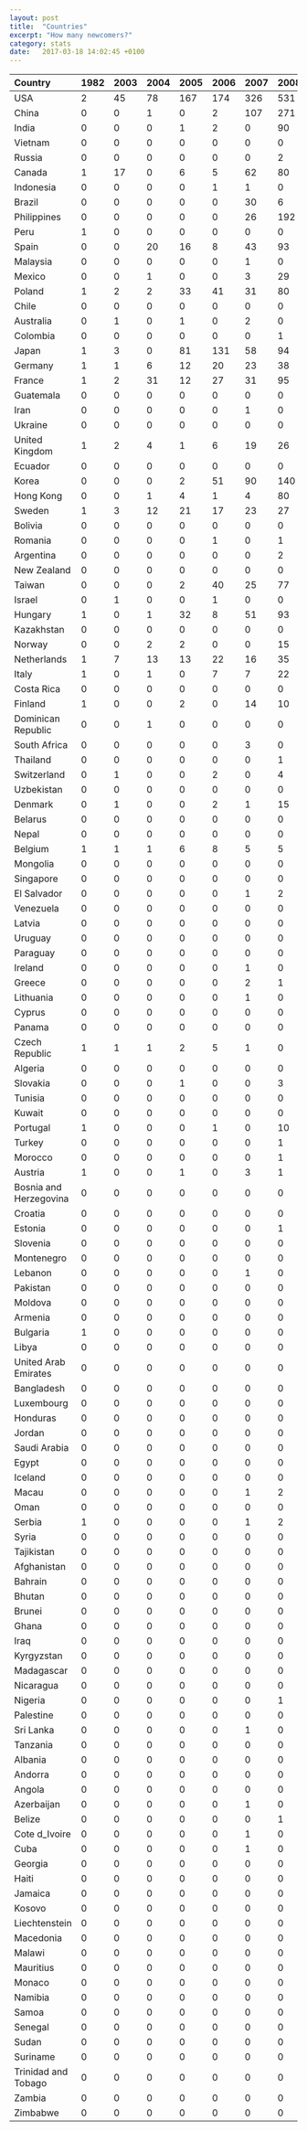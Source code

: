```yaml
---
layout: post
title:  "Countries"
excerpt: "How many newcomers?"
category: stats
date:   2017-03-18 14:02:45 +0100
---
```








|Country                |1982 |2003 |2004 |2005 |2006 |2007 |2008 |2009 |2010 | 2011  |2012 |2013 |2014 |2015 |2016 |2017 |Total |
|:----------------------|:----|:----|:----|:----|:----|:----|:----|:----|:----|:------|:----|:----|:----|:----|:----|:----|:-----|
|USA                    |2    |45   |78   |167  |174  |326  |531  |643  |599  |598    |758  |909  |1492 |2632 |3713 |3827 |16494 |
|China                  |0    |0    |1    |0    |2    |107  |271  |760  |830  |686    |655  |1054 |876  |1243 |2511 |3067 |12063 |
|India                  |0    |0    |0    |1    |2    |0    |90   |154  |196  |329    |262  |814  |1420 |1491 |1238 |1812 |7809  |
|Vietnam                |0    |0    |0    |0    |0    |0    |0    |3    |121  |53     |35   |30   |92   |80   |270  |813  |1497  |
|Russia                 |0    |0    |0    |0    |0    |0    |2    |50   |69   |96     |112  |108  |137  |277  |329  |747  |1927  |
|Canada                 |1    |17   |0    |6    |5    |62   |80   |110  |136  |117    |121  |184  |305  |462  |832  |694  |3132  |
|Indonesia              |0    |0    |0    |0    |1    |1    |0    |75   |376  |415    |67   |84   |23   |60   |274  |650  |2026  |
|Brazil                 |0    |0    |0    |0    |0    |30   |6    |88   |85   |151    |260  |321  |437  |703  |721  |597  |3399  |
|Philippines            |0    |0    |0    |0    |0    |26   |192  |71   |27   |36     |57   |95   |140  |340  |841  |565  |2390  |
|Peru                   |1    |0    |0    |0    |0    |0    |0    |2    |2    |61     |54   |178  |194  |180  |365  |495  |1532  |
|Spain                  |0    |0    |20   |16   |8    |43   |93   |134  |90   |58     |42   |80   |194  |239  |470  |467  |1954  |
|Malaysia               |0    |0    |0    |0    |0    |1    |0    |150  |101  |51     |44   |4    |26   |131  |282  |425  |1215  |
|Mexico                 |0    |0    |1    |0    |0    |3    |29   |4    |37   |107    |97   |56   |292  |244  |562  |291  |1723  |
|Poland                 |1    |2    |2    |33   |41   |31   |80   |60   |70   |93     |120  |430  |564  |266  |324  |283  |2400  |
|Chile                  |0    |0    |0    |0    |0    |0    |0    |64   |59   |69     |35   |72   |24   |121  |226  |279  |949   |
|Australia              |0    |1    |0    |1    |0    |2    |0    |3    |52   |57     |63   |71   |207  |324  |334  |275  |1390  |
|Colombia               |0    |0    |0    |0    |0    |0    |1    |1    |4    |60     |139  |82   |228  |115  |392  |274  |1296  |
|Japan                  |1    |3    |0    |81   |131  |58   |94   |60   |94   |84     |127  |77   |128  |86   |161  |233  |1418  |
|Germany                |1    |1    |6    |12   |20   |23   |38   |141  |213  |162    |174  |120  |105  |96   |169  |231  |1512  |
|France                 |1    |2    |31   |12   |27   |31   |95   |78   |66   |141    |181  |145  |121  |159  |244  |206  |1540  |
|Guatemala              |0    |0    |0    |0    |0    |0    |0    |0    |0    |0      |0    |27   |151  |95   |144  |201  |618   |
|Iran                   |0    |0    |0    |0    |0    |1    |0    |1    |1    |150    |124  |23   |99   |68   |130  |201  |798   |
|Ukraine                |0    |0    |0    |0    |0    |0    |0    |4    |1    |61     |133  |157  |281  |232  |122  |189  |1180  |
|United Kingdom         |1    |2    |4    |1    |6    |19   |26   |42   |24   |40     |50   |61   |94   |152  |205  |189  |916   |
|Ecuador                |0    |0    |0    |0    |0    |0    |0    |0    |0    |0      |0    |0    |0    |2    |2    |186  |190   |
|Korea                  |0    |0    |0    |2    |51   |90   |140  |7    |43   |49     |51   |83   |151  |241  |242  |159  |1309  |
|Hong Kong              |0    |0    |1    |4    |1    |4    |80   |39   |12   |3      |23   |7    |8    |57   |59   |156  |454   |
|Sweden                 |1    |3    |12   |21   |17   |23   |27   |75   |37   |37     |39   |57   |57   |92   |160  |143  |801   |
|Bolivia                |0    |0    |0    |0    |0    |0    |0    |1    |0    |0      |0    |0    |0    |174  |183  |120  |478   |
|Romania                |0    |0    |0    |0    |1    |0    |1    |4    |42   |18     |52   |57   |62   |42   |82   |111  |472   |
|Argentina              |0    |0    |0    |0    |0    |0    |2    |2    |0    |31     |14   |33   |20   |127  |64   |110  |403   |
|New Zealand            |0    |0    |0    |0    |0    |0    |0    |28   |41   |7      |11   |6    |18   |58   |93   |104  |366   |
|Taiwan                 |0    |0    |0    |2    |40   |25   |77   |160  |110  |84     |72   |76   |71   |184  |134  |100  |1135  |
|Israel                 |0    |1    |0    |0    |1    |0    |0    |1    |68   |44     |0    |3    |76   |95   |219  |99   |607   |
|Hungary                |1    |0    |1    |32   |8    |51   |93   |88   |31   |20     |28   |25   |67   |118  |101  |97   |761   |
|Kazakhstan             |0    |0    |0    |0    |0    |0    |0    |1    |0    |1      |1    |2    |2    |5    |4    |96   |112   |
|Norway                 |0    |0    |2    |2    |0    |0    |15   |18   |32   |23     |46   |48   |40   |66   |71   |96   |459   |
|Netherlands            |1    |7    |13   |13   |22   |16   |35   |23   |18   |26     |48   |35   |42   |41   |74   |88   |502   |
|Italy                  |1    |0    |1    |0    |7    |7    |22   |99   |49   |61     |46   |52   |90   |56   |116  |86   |693   |
|Costa Rica             |0    |0    |0    |0    |0    |0    |0    |0    |0    |1      |0    |0    |0    |0    |1    |79   |81    |
|Finland                |1    |0    |0    |2    |0    |14   |10   |15   |12   |17     |18   |21   |20   |20   |56   |76   |282   |
|Dominican Republic     |0    |0    |1    |0    |0    |0    |0    |0    |0    |0      |0    |25   |101  |70   |104  |74   |375   |
|South Africa           |0    |0    |0    |0    |0    |3    |0    |0    |1    |2      |0    |1    |176  |183  |190  |73   |629   |
|Thailand               |0    |0    |0    |0    |0    |0    |1    |172  |80   |72     |16   |10   |12   |5    |18   |72   |458   |
|Switzerland            |0    |1    |0    |0    |2    |0    |4    |4    |10   |3      |10   |7    |41   |71   |92   |71   |316   |
|Uzbekistan             |0    |0    |0    |0    |0    |0    |0    |0    |0    |0      |0    |0    |0    |0    |2    |71   |73    |
|Denmark                |0    |1    |0    |0    |2    |1    |15   |19   |50   |28     |19   |23   |27   |33   |78   |62   |358   |
|Belarus                |0    |0    |0    |0    |0    |0    |0    |4    |2    |0      |8    |44   |106  |63   |56   |61   |344   |
|Nepal                  |0    |0    |0    |0    |0    |0    |0    |0    |0    |0      |0    |0    |0    |1    |52   |60   |113   |
|Belgium                |1    |1    |1    |6    |8    |5    |5    |10   |7    |23     |31   |21   |25   |38   |34   |56   |272   |
|Mongolia               |0    |0    |0    |0    |0    |0    |0    |0    |1    |0      |8    |64   |0    |0    |7    |56   |136   |
|Singapore              |0    |0    |0    |0    |0    |0    |0    |67   |12   |11     |11   |21   |36   |103  |125  |52   |438   |
|El Salvador            |0    |0    |0    |0    |0    |1    |2    |0    |1    |0      |0    |3    |0    |54   |48   |45   |154   |
|Venezuela              |0    |0    |0    |0    |0    |0    |0    |0    |0    |0      |0    |42   |94   |90   |57   |45   |328   |
|Latvia                 |0    |0    |0    |0    |0    |0    |0    |0    |0    |8      |9    |9    |4    |4    |21   |44   |99    |
|Uruguay                |0    |0    |0    |0    |0    |0    |0    |0    |0    |1      |0    |1    |89   |42   |32   |43   |208   |
|Paraguay               |0    |0    |0    |0    |0    |0    |0    |0    |0    |0      |0    |0    |1    |2    |42   |42   |87    |
|Ireland                |0    |0    |0    |0    |0    |1    |0    |3    |1    |1      |7    |4    |7    |16   |34   |40   |114   |
|Greece                 |0    |0    |0    |0    |0    |2    |1    |2    |12   |1      |4    |21   |0    |31   |34   |34   |142   |
|Lithuania              |0    |0    |0    |0    |0    |1    |0    |0    |0    |2      |3    |10   |1    |5    |16   |34   |72    |
|Cyprus                 |0    |0    |0    |0    |0    |0    |0    |0    |0    |0      |0    |2    |0    |1    |4    |33   |40    |
|Panama                 |0    |0    |0    |0    |0    |0    |0    |0    |0    |0      |0    |0    |0    |0    |0    |32   |32    |
|Czech Republic         |1    |1    |1    |2    |5    |1    |0    |2    |0    |2      |3    |6    |31   |49   |50   |30   |184   |
|Algeria                |0    |0    |0    |0    |0    |0    |0    |0    |0    |1      |0    |0    |6    |1    |91   |28   |127   |
|Slovakia               |0    |0    |0    |1    |0    |0    |3    |9    |0    |1      |7    |3    |17   |14   |24   |27   |106   |
|Tunisia                |0    |0    |0    |0    |0    |0    |0    |1    |0    |0      |1    |0    |29   |53   |30   |23   |137   |
|Kuwait                 |0    |0    |0    |0    |0    |0    |0    |0    |0    |0      |0    |0    |0    |0    |0    |22   |22    |
|Portugal               |1    |0    |0    |0    |1    |0    |10   |10   |0    |1      |0    |1    |18   |12   |41   |21   |116   |
|Turkey                 |0    |0    |0    |0    |0    |0    |1    |1    |3    |3      |2    |35   |65   |28   |14   |21   |173   |
|Morocco                |0    |0    |0    |0    |0    |0    |1    |0    |0    |1      |0    |2    |0    |2    |0    |19   |25    |
|Austria                |1    |0    |0    |1    |0    |3    |1    |5    |25   |19     |13   |20   |13   |6    |20   |18   |145   |
|Bosnia and Herzegovina |0    |0    |0    |0    |0    |0    |0    |0    |0    |0      |1    |1    |5    |2    |9    |17   |35    |
|Croatia                |0    |0    |0    |0    |0    |0    |0    |1    |5    |23     |4    |4    |5    |13   |12   |17   |84    |
|Estonia                |0    |0    |0    |0    |0    |0    |1    |12   |2    |5      |2    |3    |3    |14   |11   |17   |70    |
|Slovenia               |0    |0    |0    |0    |0    |0    |0    |2    |20   |2      |14   |13   |5    |9    |7    |15   |87    |
|Montenegro             |0    |0    |0    |0    |0    |0    |0    |0    |0    |0      |0    |0    |2    |0    |1    |13   |16    |
|Lebanon                |0    |0    |0    |0    |0    |1    |0    |0    |0    |0      |0    |1    |0    |1    |0    |8    |11    |
|Pakistan               |0    |0    |0    |0    |0    |0    |0    |0    |0    |1      |0    |2    |1    |2    |2    |8    |16    |
|Moldova                |0    |0    |0    |0    |0    |0    |0    |0    |1    |0      |2    |2    |1    |27   |27   |7    |67    |
|Armenia                |0    |0    |0    |0    |0    |0    |0    |0    |0    |0      |1    |1    |1    |3    |1    |6    |13    |
|Bulgaria               |1    |0    |0    |0    |0    |0    |0    |0    |1    |0      |6    |1    |0    |7    |7    |5    |28    |
|Libya                  |0    |0    |0    |0    |0    |0    |0    |0    |0    |0      |0    |0    |0    |0    |0    |5    |5     |
|United Arab Emirates   |0    |0    |0    |0    |0    |0    |0    |5    |0    |0      |0    |2    |0    |1    |2    |5    |15    |
|Bangladesh             |0    |0    |0    |0    |0    |0    |0    |0    |0    |2      |0    |0    |0    |1    |2    |4    |9     |
|Luxembourg             |0    |0    |0    |0    |0    |0    |0    |2    |0    |0      |0    |4    |1    |0    |1    |4    |12    |
|Honduras               |0    |0    |0    |0    |0    |0    |0    |0    |0    |0      |0    |0    |0    |0    |2    |3    |5     |
|Jordan                 |0    |0    |0    |0    |0    |0    |0    |1    |0    |0      |7    |0    |0    |0    |1    |3    |12    |
|Saudi Arabia           |0    |0    |0    |0    |0    |0    |0    |1    |0    |0      |0    |0    |1    |2    |1    |3    |8     |
|Egypt                  |0    |0    |0    |0    |0    |0    |0    |1    |0    |0      |0    |0    |0    |0    |0    |2    |3     |
|Iceland                |0    |0    |0    |0    |0    |0    |0    |1    |0    |1      |15   |0    |5    |1    |1    |2    |26    |
|Macau                  |0    |0    |0    |0    |0    |1    |2    |8    |0    |0      |0    |1    |0    |0    |3    |2    |17    |
|Oman                   |0    |0    |0    |0    |0    |0    |0    |0    |0    |0      |0    |0    |0    |0    |0    |2    |2     |
|Serbia                 |1    |0    |0    |0    |0    |1    |2    |2    |2    |0      |19   |38   |2    |15   |20   |2    |104   |
|Syria                  |0    |0    |0    |0    |0    |0    |0    |0    |0    |0      |0    |0    |0    |0    |1    |2    |3     |
|Tajikistan             |0    |0    |0    |0    |0    |0    |0    |0    |0    |0      |0    |0    |0    |0    |0    |2    |2     |
|Afghanistan            |0    |0    |0    |0    |0    |0    |0    |0    |0    |1      |0    |0    |0    |1    |0    |1    |3     |
|Bahrain                |0    |0    |0    |0    |0    |0    |0    |0    |0    |0      |0    |0    |0    |0    |1    |1    |2     |
|Bhutan                 |0    |0    |0    |0    |0    |0    |0    |0    |0    |0      |0    |0    |0    |0    |0    |1    |1     |
|Brunei                 |0    |0    |0    |0    |0    |0    |0    |0    |0    |0      |0    |0    |0    |0    |0    |1    |1     |
|Ghana                  |0    |0    |0    |0    |0    |0    |0    |0    |0    |0      |0    |0    |0    |0    |0    |1    |1     |
|Iraq                   |0    |0    |0    |0    |0    |0    |0    |0    |0    |0      |0    |0    |0    |0    |0    |1    |1     |
|Kyrgyzstan             |0    |0    |0    |0    |0    |0    |0    |0    |0    |0      |0    |0    |0    |0    |0    |1    |1     |
|Madagascar             |0    |0    |0    |0    |0    |0    |0    |0    |0    |0      |0    |0    |0    |1    |0    |1    |2     |
|Nicaragua              |0    |0    |0    |0    |0    |0    |0    |0    |0    |0      |0    |0    |0    |1    |0    |1    |2     |
|Nigeria                |0    |0    |0    |0    |0    |0    |1    |0    |1    |0      |1    |0    |1    |0    |3    |1    |8     |
|Palestine              |0    |0    |0    |0    |0    |0    |0    |0    |0    |0      |0    |0    |0    |1    |1    |1    |3     |
|Sri Lanka              |0    |0    |0    |0    |0    |1    |0    |0    |0    |0      |1    |2    |0    |1    |1    |1    |7     |
|Tanzania               |0    |0    |0    |0    |0    |0    |0    |0    |0    |0      |0    |0    |0    |0    |0    |1    |1     |
|Albania                |0    |0    |0    |0    |0    |0    |0    |0    |0    |0      |0    |1    |0    |0    |0    |0    |1     |
|Andorra                |0    |0    |0    |0    |0    |0    |0    |0    |0    |0      |0    |0    |3    |1    |23   |0    |27    |
|Angola                 |0    |0    |0    |0    |0    |0    |0    |0    |0    |0      |0    |0    |0    |1    |0    |0    |1     |
|Azerbaijan             |0    |0    |0    |0    |0    |1    |0    |0    |0    |0      |0    |0    |1    |21   |11   |0    |34    |
|Belize                 |0    |0    |0    |0    |0    |0    |1    |0    |0    |0      |0    |0    |0    |0    |0    |0    |1     |
|Cote d_Ivoire          |0    |0    |0    |0    |0    |1    |0    |0    |0    |0      |0    |0    |0    |0    |1    |0    |2     |
|Cuba                   |0    |0    |0    |0    |0    |1    |0    |0    |0    |0      |0    |0    |0    |1    |4    |0    |6     |
|Georgia                |0    |0    |0    |0    |0    |0    |0    |0    |0    |0      |0    |30   |0    |14   |0    |0    |44    |
|Haiti                  |0    |0    |0    |0    |0    |0    |0    |0    |0    |0      |0    |0    |0    |1    |0    |0    |1     |
|Jamaica                |0    |0    |0    |0    |0    |0    |0    |0    |0    |0      |0    |0    |0    |1    |0    |0    |1     |
|Kosovo                 |0    |0    |0    |0    |0    |0    |0    |0    |0    |0      |0    |1    |0    |0    |0    |0    |1     |
|Liechtenstein          |0    |0    |0    |0    |0    |0    |0    |0    |0    |0      |0    |0    |0    |0    |2    |0    |2     |
|Macedonia              |0    |0    |0    |0    |0    |0    |0    |1    |0    |0      |0    |0    |0    |0    |0    |0    |1     |
|Malawi                 |0    |0    |0    |0    |0    |0    |0    |0    |0    |0      |0    |0    |0    |1    |0    |0    |1     |
|Mauritius              |0    |0    |0    |0    |0    |0    |0    |0    |1    |0      |0    |0    |0    |0    |1    |0    |2     |
|Monaco                 |0    |0    |0    |0    |0    |0    |0    |0    |0    |0      |0    |0    |0    |1    |0    |0    |1     |
|Namibia                |0    |0    |0    |0    |0    |0    |0    |0    |0    |0      |0    |0    |0    |0    |1    |0    |1     |
|Samoa                  |0    |0    |0    |0    |0    |0    |0    |0    |0    |0      |0    |0    |0    |1    |0    |0    |1     |
|Senegal                |0    |0    |0    |0    |0    |0    |0    |0    |0    |0      |0    |0    |1    |0    |0    |0    |1     |
|Sudan                  |0    |0    |0    |0    |0    |0    |0    |0    |0    |0      |0    |0    |0    |1    |0    |0    |1     |
|Suriname               |0    |0    |0    |0    |0    |0    |0    |0    |0    |0      |0    |0    |0    |0    |4    |0    |4     |
|Trinidad and Tobago    |0    |0    |0    |0    |0    |0    |0    |0    |0    |0      |1    |0    |0    |0    |0    |0    |1     |
|Zambia                 |0    |0    |0    |0    |0    |0    |0    |0    |0    |0      |0    |0    |1    |0    |0    |0    |1     |
|Zimbabwe               |0    |0    |0    |0    |0    |0    |0    |0    |0    |0      |0    |0    |1    |0    |0    |0    |1     |

